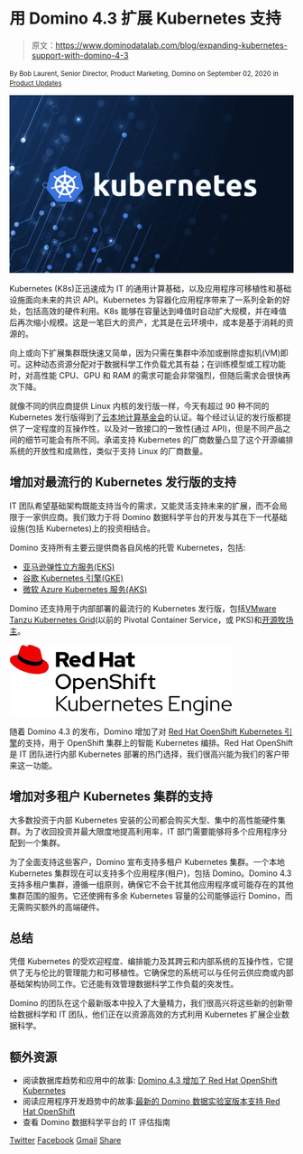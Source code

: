 # 用 Domino 4.3 扩展 Kubernetes 支持

> 原文：<https://www.dominodatalab.com/blog/expanding-kubernetes-support-with-domino-4-3>

<small class="t-small">By Bob Laurent, Senior Director, Product Marketing, Domino on September 02, 2020 in [Product Updates](/blog/product-updates/)</small>

![](img/8ecd4d601646f121e41f1b0173024ae6.png)

Kubernetes (K8s)正迅速成为 IT 的通用计算基础，以及应用程序可移植性和基础设施面向未来的共识 API。Kubernetes 为容器化应用程序带来了一系列全新的好处，包括高效的硬件利用。K8s 能够在容量达到峰值时自动扩大规模，并在峰值后再次缩小规模。这是一笔巨大的资产，尤其是在云环境中，成本是基于消耗的资源的。

向上或向下扩展集群既快速又简单，因为只需在集群中添加或删除虚拟机(VM)即可。这种动态资源分配对于数据科学工作负载尤其有益；在训练模型或工程功能时，对高性能 CPU、GPU 和 RAM 的需求可能会非常强烈，但随后需求会很快再次下降。

就像不同的供应商提供 Linux 内核的发行版一样，今天有超过 90 种不同的 Kubernetes 发行版得到了[云本地计算基金会](https://www.cncf.io/)的认证。每个经过认证的发行版都提供了一定程度的互操作性，以及对一致接口的一致性(通过 API)，但是不同产品之间的细节可能会有所不同。承诺支持 Kubernetes 的厂商数量凸显了这个开源编排系统的开放性和成熟性，类似于支持 Linux 的厂商数量。

## 增加对最流行的 Kubernetes 发行版的支持

IT 团队希望基础架构既能支持当今的需求，又能灵活支持未来的扩展，而不会局限于一家供应商。我们致力于将 Domino 数据科学平台的开发与其在下一代基础设施(包括 Kubernetes)上的投资相结合。

Domino 支持所有主要云提供商各自风格的托管 Kubernetes，包括:

*   [亚马逊弹性立方服务(EKS)](https://aws.amazon.com/eks/)
*   [谷歌 Kubernetes 引擎(GKE)](https://cloud.google.com/kubernetes-engine)
*   [微软 Azure Kubernetes 服务(AKS)](https://azure.microsoft.com/en-us/services/kubernetes-service/)

Domino 还支持用于内部部署的最流行的 Kubernetes 发行版，包括[VMware Tanzu Kubernetes Grid](https://tanzu.vmware.com/kubernetes-grid)(以前的 Pivotal Container Service，或 PKS)和[开源牧场主](https://rancher.com/)。

![](img/e24eda9bb1f0bf7937aa49c71bac3ed1.png)

随着 Domino 4.3 的发布，Domino 增加了对 [Red Hat OpenShift Kubernetes 引擎](https://www.openshift.com/products/kubernetes-engine)的支持，用于 OpenShift 集群上的智能 Kubernetes 编排。Red Hat OpenShift 是 IT 团队进行内部 Kubernetes 部署的热门选择，我们很高兴能为我们的客户带来这一功能。

## 增加对多租户 Kubernetes 集群的支持

大多数投资于内部 Kubernetes 安装的公司都会购买大型、集中的高性能硬件集群。为了收回投资并最大限度地提高利用率，IT 部门需要能够将多个应用程序分配到一个集群。

为了全面支持这些客户，Domino 宣布支持多租户 Kubernetes 集群。一个本地 Kubernetes 集群现在可以支持多个应用程序(租户)，包括 Domino。Domino 4.3 支持多租户集群，遵循一组原则，确保它不会干扰其他应用程序或可能存在的其他集群范围的服务。它还使拥有多余 Kubernetes 容量的公司能够运行 Domino，而无需购买额外的高端硬件。

## 总结

凭借 Kubernetes 的受欢迎程度、编排能力及其跨云和内部系统的互操作性，它提供了无与伦比的管理能力和可移植性。它确保您的系统可以与任何云供应商或内部基础架构协同工作。它还能有效管理数据科学工作负载的突发性。

Domino 的团队在这个最新版本中投入了大量精力，我们很高兴将这些新的创新带给数据科学和 IT 团队，他们正在以资源高效的方式利用 Kubernetes 扩展企业数据科学。

## 额外资源

*   阅读数据库趋势和应用中的故事: [Domino 4.3 增加了 Red Hat OpenShift Kubernetes](https://www.dbta.com/Editorial/News-Flashes/Domino-43-Adds-Red-Hat-OpenShift-Kubernetes-142641.aspx)
*   阅读应用程序开发趋势中的故事:[最新的 Domino 数据实验室版本支持 Red Hat OpenShift](https://adtmag.com/articles/2020/09/01/domino-data-lab.aspx)
*   查看 Domino 数据科学平台的 IT 评估指南

[Twitter](/#twitter) [Facebook](/#facebook) [Gmail](/#google_gmail) [Share](https://www.addtoany.com/share#url=https%3A%2F%2Fwww.dominodatalab.com%2Fblog%2Fexpanding-kubernetes-support-with-domino-4-3%2F&title=Expanding%20Kubernetes%20Support%20with%20Domino%204.3)
